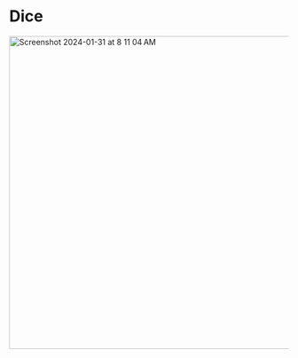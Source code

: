 # Dice
<img width="565" alt="Screenshot 2024-01-31 at 8 11 04 AM" src="https://github.com/karumuri-sujay/Dice/assets/64425379/2446587c-f415-4acc-b5d3-7d8f5dfde6a9">
